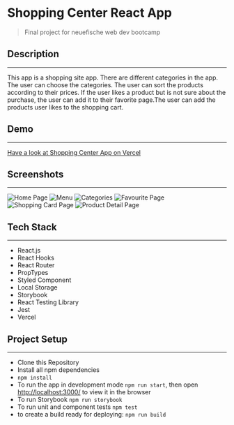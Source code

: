 # Shopping Center React App

> Final project for neuefische web dev bootcamp

## Description

<hr>
This app is a shopping site app. There are different categories in the app. The
user can choose the categories. The user can sort the products according to
their prices. If the user likes a product but is not sure about the purchase,
the user can add it to their favorite page.The user can add the products user
likes to the shopping cart.

## Demo

<hr>

[Have a look at Shopping Center App on Vercel](https://capstone-projekt-git-localstorage-suademre.vercel.app/)

## Screenshots

<hr>

![Home Page](/public/images/homePage.png) ![Menu](/public/images/menu.png)
![Categories](/public/images/categorie.png)
![Favourite Page](/public/images/favourite.png)
![Shopping Card Page](/public/images/shoppingCard.png)
![Product Detail Page](/public/images/productDetail.png)

## Tech Stack

<hr>

-   React.js
-   React Hooks
-   React Router
-   PropTypes
-   Styled Component
-   Local Storage
-   Storybook
-   React Testing Library
-   Jest
-   Vercel

## Project Setup

<hr>

-   Clone this Repository
-   Install all npm dependencies
-   `npm install`
-   To run the app in development mode `npm run start`, then open
    [http://localhost:3000/](http://localhost:3000/) to view it in the browser
-   To run Storybook `npm run storybook`
-   To run unit and component tests `npm test`
-   to create a build ready for deploying: `npm run build`
